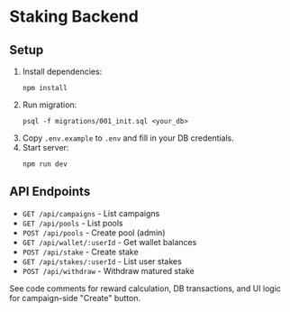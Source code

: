 # Staking Backend

## Setup

1. Install dependencies:
   ```
   npm install
   ```
2. Run migration:
   ```
   psql -f migrations/001_init.sql <your_db>
   ```
3. Copy `.env.example` to `.env` and fill in your DB credentials.
4. Start server:
   ```
   npm run dev
   ```

## API Endpoints
- `GET /api/campaigns` - List campaigns
- `GET /api/pools` - List pools
- `POST /api/pools` - Create pool (admin)
- `GET /api/wallet/:userId` - Get wallet balances
- `POST /api/stake` - Create stake
- `GET /api/stakes/:userId` - List user stakes
- `POST /api/withdraw` - Withdraw matured stake

See code comments for reward calculation, DB transactions, and UI logic for campaign-side "Create" button.
